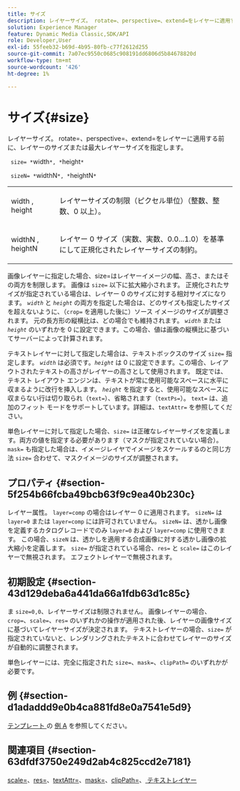 ```yaml
---
title: サイズ
description: レイヤーサイズ。 rotate=、perspective=、extend=をレイヤーに適用する前に、レイヤーのサイズまたは最大レイヤーサイズを指定します。
solution: Experience Manager
feature: Dynamic Media Classic,SDK/API
role: Developer,User
exl-id: 55feeb32-b69d-4b95-80fb-c77f2612d255
source-git-commit: 7a07ec9550c0685c908191dd6806d5b84678820d
workflow-type: tm+mt
source-wordcount: '426'
ht-degree: 1%

---
```


# サイズ{#size}

レイヤーサイズ。 rotate=、perspective=、extend=をレイヤーに適用する前に、レイヤーのサイズまたは最大レイヤーサイズを指定します。

` size= *`width`*, *`height`*`

` sizeN= *`widthN`*, *`heightN`*`

<table id="simpletable_FBE17D736F93485AA0053BF447B4CC9F"> 
 <tr class="strow"> 
  <td class="stentry"> <p> <span class="codeph"> <span class="varname"> width </span>, <span class="varname"> height </span> </span> </p> </td> 
  <td class="stentry"> <p>レイヤーサイズの制限（ピクセル単位）（整数、整数、0 以上）。 </p> </td> 
 </tr> 
 <tr class="strow"> 
  <td class="stentry"> <p> <span class="codeph"> <span class="varname"> widthN </span>, <span class="varname"> heightN </span> </span> </p> </td> 
  <td class="stentry"> <p>レイヤー 0 サイズ（実数、実数、0.0...1.0）を基準にして正規化されたレイヤーサイズの制約。 </p> </td> 
 </tr> 
</table>

画像レイヤーに指定した場合、size=はレイヤーイメージの幅、高さ、またはその両方を制限します。 画像は `size=` 以下に拡大縮小されます。 正規化されたサイズが指定されている場合は、レイヤー 0 のサイズに対する相対サイズになります。 *`width`* と *`height`* の両方を指定した場合は、どのサイズも指定したサイズを超えないように、（`crop=` を適用した後に）ソース イメージのサイズが調整されます。 元の長方形の縦横比は、どの場合でも維持されます。 *`width`* または *`height`* のいずれかを 0 に設定できます。この場合、値は画像の縦横比に基づいてサーバーによって計算されます。

テキストレイヤーに対して指定した場合は、テキストボックスのサイズ `size=` 指定します。 *`width`* は必須です。*`height`* は 0 に設定できます。この場合、レイアウトされたテキストの高さがレイヤーの高さとして使用されます。 既定では、テキスト レイアウト エンジンは、テキストが常に使用可能なスペースに水平に収まるように改行を挿入します。 *`height`* を指定すると、使用可能なスペースに収まらない行は切り取られ（`text=`）、省略されます（`textPs=`）。 `text=` は、追加のフィット モードをサポートしています。詳細は、`textAttr=` を参照してください。

単色レイヤーに対して指定した場合、`size=` は正確なレイヤーサイズを定義します。両方の値を指定する必要があります（マスクが指定されていない場合）。 `mask=` も指定した場合は、イメージレイヤでイメージをスケールするのと同じ方法 `size=` 合わせて、マスクイメージのサイズが調整されます。

## プロパティ {#section-5f254b66fcba49bcb63f9c9ea40b230c}

レイヤー属性。 `layer=comp` の場合はレイヤー 0 に適用されます。 `sizeN=` は `layer=0` または `layer=comp` には許可されていません。 `sizeN=` は、透かし画像を定義するカタログレコードでのみ `layer=0` および `layer=comp` に使用できます。 この場合、`sizeN` は、透かしを適用する合成画像に対する透かし画像の拡大縮小を定義します。 `size=` が指定されている場合、`res=` と `scale=` はこのレイヤーで無視されます。 エフェクトレイヤーで無視されます。

## 初期設定 {#section-43d129deba6a441da66a1fdb63d1c85c}

ま `size=0,0`、レイヤーサイズは制限されません。 画像レイヤーの場合、`crop=`、`scale=`、`res=` のいずれかの操作が適用された後、レイヤーの画像サイズに基づいてレイヤーサイズが決定されます。 テキストレイヤーの場合、`size=` が指定されていないと、レンダリングされたテキストに合わせてレイヤーのサイズが自動的に調整されます。

単色レイヤーには、完全に指定された `size=`、`mask=`、`clipPath=` のいずれかが必要です。

## 例 {#section-d1adaddd9e0b4ca881fd8e0a7541e5d9}

[ テンプレート ](../../../../../is-api/http-ref/image-serving-api-ref/c-http-protocol-reference/c-templates/c-templates.md#concept-3cd2d2adae0e41b2979b9640244d4d3e) の [ 例 A](../../../../../is-api/http-ref/image-serving-api-ref/c-http-protocol-reference/c-templates/r-example-a.md#reference-c78ea82e8a1646738e764fa6685dfbac) を参照してください。

## 関連項目 {#section-63dfdf3750e249d2ab4c825ccd2e7181}

[scale=](../../../../../is-api/http-ref/image-serving-api-ref/c-http-protocol-reference/c-command-reference/r-is-http-scale.md#reference-098c30cea1764f189e6f7c7e400cc065)、[res=](../../../../../is-api/http-ref/image-serving-api-ref/c-http-protocol-reference/c-command-reference/r-res.md#reference-3d6fe416801148dea0f786f2b5169e55)、[textAttr=](../../../../../is-api/http-ref/image-serving-api-ref/c-http-protocol-reference/c-command-reference/r-textattr.md#reference-ff00484fa3244286abeff34911f7ec0d)、[mask=](../../../../../is-api/http-ref/image-serving-api-ref/c-http-protocol-reference/c-command-reference/r-mask.md#reference-922254e027404fb890b850e2723ee06e)、[clipPath=](../../../../../is-api/http-ref/image-serving-api-ref/c-http-protocol-reference/c-command-reference/r-clippath.md#reference-8139b1b52dc54749b51b109521ddf83d)、[ テキストレイヤー ](../../../../../is-api/http-ref/image-serving-api-ref/c-http-protocol-reference/c-text-formatting/r-text-layers.md#reference-47e78cfb18134db5ab09e17af14a6a8f)

